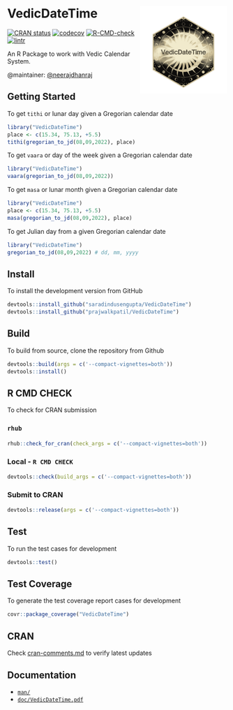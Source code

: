 # VedicDateTime<a href='https://www.neerajbokde.in/viggnette/2022-09-05-VedicDateTime'><img src="vignettes/icon.png" alt="alt text" align="right" width="200"/>

<!-- badges: start -->
[![CRAN status](https://www.r-pkg.org/badges/version/VedicDateTime)](https://cran.r-project.org/package=VedicDateTime)
[![codecov](https://codecov.io/gh/saradindusengupta/VedicDateTime/branch/main/graph/badge.svg?token=788ELH8KF6)](https://codecov.io/gh/saradindusengupta/VedicDateTime)
[![R-CMD-check](https://github.com/saradindusengupta/VedicDateTime/actions/workflows/R-CMD-check.yaml/badge.svg)](https://github.com/saradindusengupta/VedicDateTime/actions/workflows/R-CMD-check.yaml)
[![lintr](https://github.com/saradindusengupta/VedicDateTime/actions/workflows/lintr.yml/badge.svg?branch=main&event=workflow_dispatch)](https://github.com/saradindusengupta/VedicDateTime/actions/workflows/lintr.yml)
<!-- badges: start -->
<!-- badges: start -->

An R Package to work with Vedic Calendar System.

@maintainer: [@neerajdhanraj](https://github.com/neerajdhanraj)

## Getting Started

To get `tithi` or lunar day given a Gregorian calendar date

```r
library("VedicDateTime")
place <- c(15.34, 75.13, +5.5)
tithi(gregorian_to_jd(08,09,2022), place)
```

To get `vaara` or day of the week given a Gregorian calendar date

```r
library("VedicDateTime")
vaara(gregorian_to_jd(08,09,2022))
```

To get `masa` or lunar month given a Gregorian calendar date

```r
library("VedicDateTime")
place <- c(15.34, 75.13, +5.5)
masa(gregorian_to_jd(08,09,2022), place)
```

To get Julian day from a given Gregorian calendar date

```r
library("VedicDateTime")
gregorian_to_jd(08,09,2022) # dd, mm, yyyy
```

## Install

To install the development version from GitHub

```r
devtools::install_github("saradindusengupta/VedicDateTime")
devtools::install_github("prajwalkpatil/VedicDateTime")
```

## Build

To build from source, clone the repository from Github

```r
devtools::build(args = c('--compact-vignettes=both'))
devtools::install()
```
## R CMD CHECK

To check for CRAN submission

### `rhub`
```r
rhub::check_for_cran(check_args = c('--compact-vignettes=both'))
```
### Local - `R CMD CHECK`
```r
devtools::check(build_args = c('--compact-vignettes=both'))
```

### Submit to CRAN
```r
devtools::release(args = c('--compact-vignettes=both'))
```


## Test

To run the test cases for development

```r
devtools::test()
```
## Test Coverage

To generate the test coverage report cases for development

```r
covr::package_coverage("VedicDateTime")
```

## CRAN

Check [cran-comments.md](cran-comments.md) to verify latest updates

## Documentation

- [`man/`](man/)
- [`doc/VedicDateTime.pdf`](doc/VedicDateTime.pdf)
